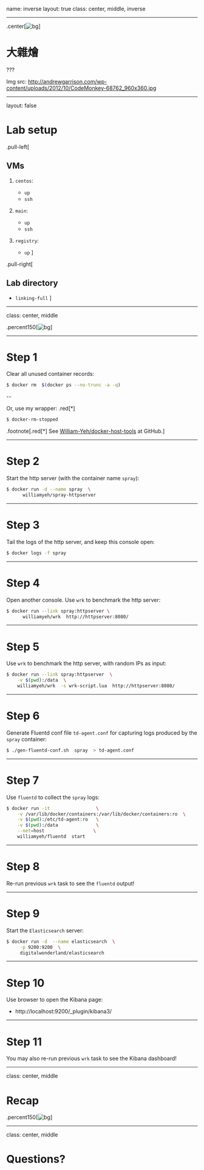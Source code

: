 name: inverse
layout: true
class: center, middle, inverse

---

.center[![bg](img/CodeMonkey-1.jpg)]

# 大雜燴

???

Img src: http://andrewgarrison.com/wp-content/uploads/2012/10/CodeMonkey-68762_960x360.jpg

---

layout: false

# Lab setup

.pull-left[
## VMs

1. `centos`:
   - `up`
   - `ssh`

2. `main`:
   - `up`
   - `ssh`

3. `registry`:
   - `up`
]

.pull-right[
## Lab directory
- `linking-full`
]

---

class: center, middle


.percent150[![bg](img/flows.png)]


---

# Step 1

Clear all unused container records:

```bash
$ docker rm  $(docker ps --no-trunc -a -q)
```

--

Or, use my wrapper: .red[*]

```bash
$ docker-rm-stopped
```

.footnote[.red[*] See [William-Yeh/docker-host-tools](https://github.com/William-Yeh/docker-host-tools) at GitHub.]

---

# Step 2

Start the http server (with the container name `spray`):

   ```bash
   $ docker run -d --name spray  \
         williamyeh/spray-httpserver
   ```

---

# Step 3

Tail the logs of the http server, and keep this console open:

   ```bash
   $ docker logs -f spray
   ```

---

# Step 4

Open another console.  Use `wrk` to benchmark the http server:

   ```bash
   $ docker run --link spray:httpserver \
         williamyeh/wrk  http://httpserver:8080/
   ```

---

# Step 5

Use `wrk` to benchmark the http server, with random IPs as input:

```bash
$ docker run --link spray:httpserver  \
    -v $(pwd):/data  \
    williamyeh/wrk  -s wrk-script.lua  http://httpserver:8080/
```

---

# Step 6

Generate Fluentd conf file `td-agent.conf` for capturing logs produced by the `spray` container:

```bash
$ ./gen-fluentd-conf.sh  spray  > td-agent.conf
```

---

# Step 7

Use `fluentd` to collect the `spray` logs:

```bash
$ docker run -it                 \
    -v /var/lib/docker/containers:/var/lib/docker/containers:ro  \
    -v $(pwd):/etc/td-agent:ro   \
    -v $(pwd):/data              \
    --net=host                  \
    williamyeh/fluentd  start
```

---

# Step 8

Re-run previous `wrk` task to see the `fluentd` output!

---

# Step 9

Start the `Elasticsearch` server:

```bash
$ docker run -d  --name elasticsearch  \
     -p 9200:9200  \
     digitalwonderland/elasticsearch
```

---

# Step 10

Use browser to open the Kibana page:

  - http://localhost:9200/_plugin/kibana3/


---

# Step 11

You may also re-run previous `wrk` task to see the Kibana dashboard!

---

class: center, middle

# Recap

.percent150[![bg](img/flows.png)]

---

class: center, middle

# Questions?
